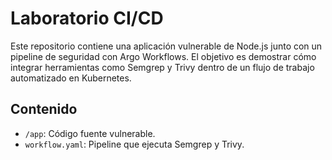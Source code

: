 # Laboratorio CI/CD 

Este repositorio contiene una aplicación vulnerable de Node.js junto con un pipeline de seguridad con Argo Workflows. El objetivo es demostrar cómo integrar herramientas como Semgrep y Trivy dentro de un flujo de trabajo automatizado en Kubernetes.

## Contenido

- `/app`: Código fuente vulnerable.
- `workflow.yaml`: Pipeline que ejecuta Semgrep y Trivy.
